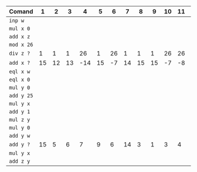 | **Comand** | 1   | 2   | 3   | 4   | 5   | 6   | 7   | 8   | 9   | 10  | 11  | 12  | 13  | 14  |
| ---------- | --- | --- | --- | --- | --- | --- | --- | --- | --- | --- | --- | --- | --- | --- |
| `inp w`    |     |     |     |     |     |     |     |     |     |     |     |     |     |     |
| `mul x 0`  |     |     |     |     |     |     |     |     |     |     |     |     |     |     |
| `add x z`  |     |     |     |     |     |     |     |     |     |     |     |     |     |     |
| `mod x 26` |     |     |     |     |     |     |     |     |     |     |     |     |     |     |
| `div z ?`  | 1   | 1   | 1   | 26  | 1   | 26  | 1   | 1   | 1   | 26  | 26  | 26  | 26  | 26  |
| `add x ?`  | 15  | 12  | 13  | -14 | 15  | -7  | 14  | 15  | 15  | -7  | -8  | -7  | -5  | -10 |
| `eql x w`  |     |     |     |     |     |     |     |     |     |     |     |     |     |     |
| `eql x 0`  |     |     |     |     |     |     |     |     |     |     |     |     |     |     |
| `mul y 0`  |     |     |     |     |     |     |     |     |     |     |     |     |     |     |
| `add y 25` |     |     |     |     |     |     |     |     |     |     |     |     |     |     |
| `mul y x`  |     |     |     |     |     |     |     |     |     |     |     |     |     |     |
| `add y 1`  |     |     |     |     |     |     |     |     |     |     |     |     |     |     |
| `mul z y`  |     |     |     |     |     |     |     |     |     |     |     |     |     |     |
| `mul y 0`  |     |     |     |     |     |     |     |     |     |     |     |     |     |     |
| `add y w`  |     |     |     |     |     |     |     |     |     |     |     |     |     |     |
| `add y ?`  | 15  | 5   | 6   | 7   | 9   | 6   | 14  | 3   | 1   | 3   | 4   | 6   | 7   | 1   |
| `mul y x`  |     |     |     |     |     |     |     |     |     |     |     |     |     |     |
| `add z y`  |     |     |     |     |     |     |     |     |     |     |     |     |     |     |
